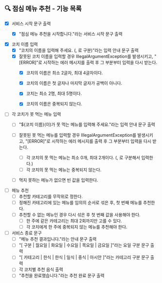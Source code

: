## 🔍 점심 메뉴 추천 - 기능 목록

- [x] 서비스 시작 문구 출력
    - [x] "점심 메뉴 추천을 시작합니다."라는 서비스 시작 문구 출력


- [x] 코치 이름 입력
    - [x] "코치의 이름을 입력해 주세요. (, 로 구분)"라는 입력 안내 문구 출력
    - [x] 잘못된 코치 이름을 입력할 경우 IllegalArgumentException를 발생시키고, "[ERROR]"로 시작하는 에러 메시지를 출력 후 그 부분부터 입력을 다시 받는다.
        - [x] 코치의 이름은 최소 2글자, 최대 4글자이다.
        - [x] 코치의 이름은 첫 글자나 마지막 글자가 공백이 아니다.
        - [x] 코치는 최소 2명, 최대 5명이다.
        - [x] 코치의 이름은 중복되지 않는다.


- [ ] 각 코치가 못 먹는 메뉴 입력
    - [ ] "${코치 이름}(이)가 못 먹는 메뉴를 입력해 주세요."라는 입력 안내 문구 출력
    - [ ] 잘못된 못 먹는 메뉴를 입력할 경우 IllegalArgumentException를 발생시키고, "[ERROR]"로 시작하는 에러 메시지를 출력 후 그 부분부터 입력을 다시 받는다.
        - [ ] 각 코치의 못 먹는 메뉴는 최소 0개, 최대 2개이다.  (, 로 구분해서 입력한다.)
        - [ ] 각 코치의 못 먹는 메뉴는 중복되지 않는다.
    - [ ] 먹지 못하는 메뉴가 없으면 빈 값을 입력한다.


- [ ] 메뉴 추천
    - [ ] 추천할 카테고리를 무작위로 정한다.
    - [ ] 정해진 카테고리에 있는 메뉴를 임의의 순서로 섞은 후, 첫 번째 메뉴를 추천한다.
    - [ ] 추천할 수 없는 메뉴인 경우 다시 섞은 후 첫 번째 값을 사용해야 한다.
        - [ ] 한 주에 같은 카테고리는 최대 2회까지만 고를 수 있다.
        - [ ] 각 코치에게 한 주에 중복되지 않는 메뉴를 추천해야 한다.

- [ ] 서비스 종료 문구
    - [ ] "메뉴 추천 결과입니다."라는 안내 문구 출력
    - [ ] "[ 구분 | 월요일 | 화요일 | 수요일 | 목요일 | 금요일 ]"라는 요일 구분 문구 출력
    - [ ] "[ 카테고리 | 한식 | 한식 | 일식 | 중식 | 아시안 ]"라는 카테고리 구분 문구 출력
    - [ ] 각 코치별 추천 음식 출력
    - [ ] "추천을 완료했습니다."라는 추천 완료 문구 출력